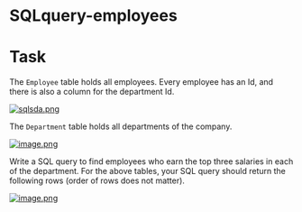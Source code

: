 # SQLquery-employees
# Task

The `Employee` table holds all employees. Every employee has an Id, and there is also a column for the department Id.

[![sqlsda.png](https://i.postimg.cc/pTVMjFcP/sqlsda.png)](https://postimg.cc/mcnnftGn)

The `Department` table holds all departments of the company.

[![image.png](https://i.postimg.cc/JnjP5r0K/image.png)](https://postimg.cc/njc4HtvQ)

Write a SQL query to find employees who earn the top three salaries in each of the department. For the above tables, your SQL query should return the following rows (order of rows does not matter).

[![image.png](https://i.postimg.cc/90b31t0x/image.png)](https://postimg.cc/fSVgRdxX)
